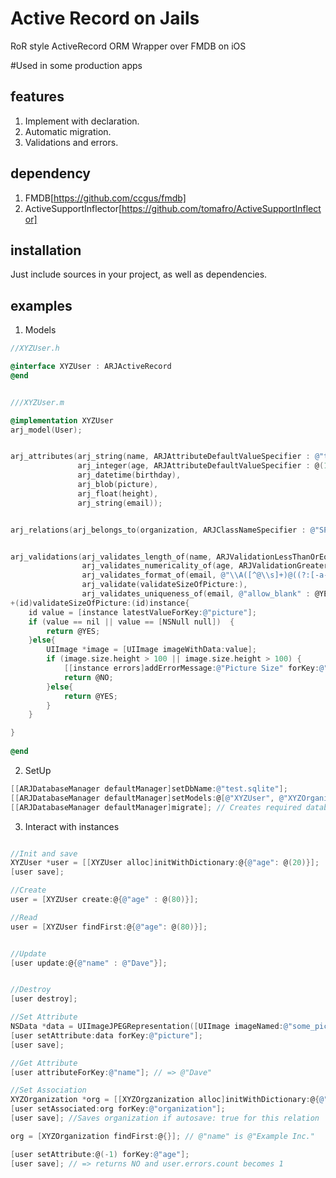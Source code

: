 Active Record on Jails
=========

RoR style ActiveRecord ORM Wrapper over FMDB on iOS


#Used in some production apps

features
---------

1. Implement with declaration.
2. Automatic migration.
3. Validations and errors.

dependency
---------
1. FMDB[https://github.com/ccgus/fmdb]
2. ActiveSupportInflector[https://github.com/tomafro/ActiveSupportInflector]


installation
---------
Just include sources in your project, as well as dependencies.


examples
-----------

1. Models

```objective-c
//XYZUser.h

@interface XYZUser : ARJActiveRecord
@end


///XYZUser.m

@implementation XYZUser
arj_model(User);


arj_attributes(arj_string(name, ARJAttributeDefaultValueSpecifier : @"test"),
               arj_integer(age, ARJAttributeDefaultValueSpecifier : @(10)),
               arj_datetime(birthday),
               arj_blob(picture),
               arj_float(height),
               arj_string(email));


arj_relations(arj_belongs_to(organization, ARJClassNameSpecifier : @"SPTestOrganization", ARJAutoSaveSpecifier : @YES));


arj_validations(arj_validates_length_of(name, ARJValidationLessThanOrEqualToSpecifier : @(12), ARJValidationAllowBlankSpecifier : @YES),
                arj_validates_numericality_of(age, ARJValidationGreaterThanOrEqualToSpecifier : @(0)),
                arj_validates_format_of(email, @"\\A([^@\\s]+)@((?:[-a-z0-9]+\\.)+[a-z]{2,})\\Z", @"allow_blank": @YES),
                arj_validate(validateSizeOfPicture:),
                arj_validates_uniqueness_of(email, @"allow_blank" : @YES));
+(id)validateSizeOfPicture:(id)instance{
    id value = [instance latestValueForKey:@"picture"];
    if (value == nil || value == [NSNull null])  {
        return @YES;
    }else{
        UIImage *image = [UIImage imageWithData:value];
        if (image.size.height > 100 || image.size.height > 100) {
            [[instance errors]addErrorMessage:@"Picture Size" forKey:@"picture"];
            return @NO;
        }else{
            return @YES;
        }
    }

}
 
@end
```


2. SetUp

```objective-c
[[ARJDatabaseManager defaultManager]setDbName:@"test.sqlite"];
[[ARJDatabaseManager defaultManager]setModels:@[@"XYZUser", @"XYZOrganization"]];
[[ARJDatabaseManager defaultManager]migrate]; // Creates required database and tables
```


3. Interact with instances

```objective-c

//Init and save
XYZUser *user = [[XYZUser alloc]initWithDictionary:@{@"age": @(20)}];
[user save];

//Create
user = [XYZUser create:@{@"age" : @(80)}];

//Read
user = [XYZUser findFirst:@{@"age": @(80)}];


//Update
[user update:@{@"name" : @"Dave"}];


//Destroy
[user destroy];

//Set Attribute
NSData *data = UIImageJPEGRepresentation([UIImage imageNamed:@"some_picture.png"]);
[user setAttribute:data forKey:@"picture"];
[user save];

//Get Attribute
[user attributeForKey:@"name"]; // => @"Dave"

//Set Association
XYZOrganization *org = [[XYZOrgzanization alloc]initWithDictionary:@{@"name" : @"Example Inc."}];
[user setAssociated:org forKey:@"organization"];
[user save]; //Saves organization if autosave: true for this relation

org = [XYZOrganization findFirst:@{}]; // @"name" is @"Example Inc."

[user setAttribute:@(-1) forKey:@"age"];
[user save]; // => returns NO and user.errors.count becomes 1 

```
